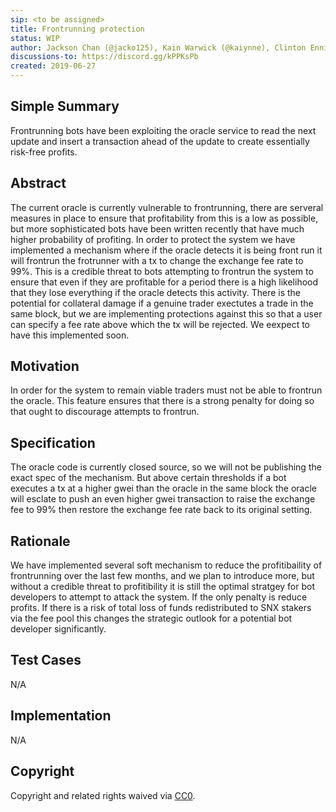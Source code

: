 ```yaml
---
sip: <to be assigned>
title: Frontrunning protection
status: WIP
author: Jackson Chan (@jacko125), Kain Warwick (@kaiynne), Clinton Ennis (@hav-noms)
discussions-to: https://discord.gg/kPPKsPb
created: 2019-06-27
---
```


## Simple Summary
<!--"If you can't explain it simply, you don't understand it well enough." Provide a simplified and layman-accessible explanation of the SIP.-->
Frontrunning bots have been exploiting the oracle service to read the next update and insert a transaction ahead of the update to create essentially risk-free profits.

## Abstract
<!--A short (~200 word) description of the technical issue being addressed.-->
The current oracle is currently vulnerable to frontrunning, there are serveral measures in place to ensure that profitability from this is a low as possible, but more sophisticated bots have been written recently that have much higher probability of profiting. In order to protect the system we have implemented a mechanism where if the oracle detects it is being front run it will frontrun the frotrunner with a tx to change the exchange fee rate to 99%. This is a credible threat to bots attempting to frontrun the system to ensure that even if they are profitable for a period there is a high likelihood that they lose everything if the oracle detects this activity. There is the potential for collateral damage if a genuine trader exectutes a trade in the same block, but we are implementing protections against this so that a user can specify a fee rate above which the tx will be rejected. We eexpect to have this implemented soon.

## Motivation
<!--The motivation is critical for SIPs that want to change Synthetix. It should clearly explain why the existing protocol specification is inadequate to address the problem that the SIP solves. SIP submissions without sufficient motivation may be rejected outright.-->
In order for the system to remain viable traders must not be able to frontrun the oracle. This feature ensures that there is a strong penalty for doing so that ought to discourage attempts to frontrun.

## Specification
<!--The technical specification should describe the syntax and semantics of any new feature.-->
The oracle code is currently closed source, so we will not be publishing the exact spec of the mechanism. But above certain thresholds if a bot executes a tx at a higher gwei than the oracle in the same block the oracle will esclate to push an even higher gwei transaction to raise the exchange fee to 99% then restore the exchange fee rate back to its original setting.

## Rationale
<!--The rationale fleshes out the specification by describing what motivated the design and why particular design decisions were made. It should describe alternate designs that were considered and related work, e.g. how the feature is supported in other languages. The rationale may also provide evidence of consensus within the community, and should discuss important objections or concerns raised during discussion.-->
We have implemented several soft mechanism to reduce the profitibaility of frontrunning over the last few months, and we plan to introduce more, but without a credible threat to profitibility it is still the optimal stratgey for bot developers to attempt to attack the system. If the only penalty is reduce profits. If there is a risk of total loss of funds redistributed to SNX stakers via the fee pool this changes the strategic outlook for a potential bot developer significantly.

## Test Cases
<!--Test cases for an implementation are mandatory for SIPs but can be included with the implementation..-->
N/A

## Implementation
<!--The implementations must be completed before any SIP is given status "Implemented", but it need not be completed before the SIP is "Approved". While there is merit to the approach of reaching consensus on the specification and rationale before writing code, the principle of "rough consensus and running code" is still useful when it comes to resolving many discussions of API details.-->
N/A

## Copyright
Copyright and related rights waived via [CC0](https://creativecommons.org/publicdomain/zero/1.0/).
